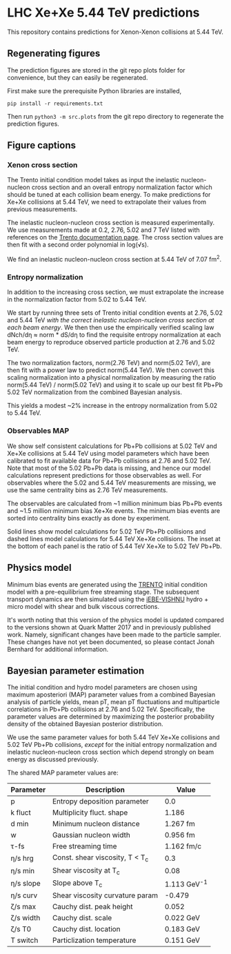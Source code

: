 # LHC Xe+Xe 5.44 TeV predictions

This repository contains predictions for Xenon-Xenon collisions at 5.44 TeV.

## Regenerating figures

The prediction figures are stored in the git repo plots folder for convenience, but they can easily be regenerated.

First make sure the prerequisite Python libraries are installed,
```
pip install -r requirements.txt
```
Then run `python3 -m src.plots` from the git repo directory to regenerate the
prediction figures.

## Figure captions

### Xenon cross section

The Trento initial condition model takes as input the inelastic nucleon-nucleon cross section and an overall entropy normalization factor which should be tuned at each collision beam energy. To make predictions for Xe+Xe collisions at 5.44 TeV, we need to extrapolate their values from previous measurements. 

The inelastic nucleon-nucleon cross section is measured experimentally. We use measurements made at 0.2, 2.76, 5.02 and 7 TeV listed with references on the [Trento documentation page](http://qcd.phy.duke.edu/trento/usage.html). The cross section values are then fit with a second order polynomial in log(√s).

We find an inelastic nucleon-nucleon cross section at 5.44 TeV of 7.07 fm<sup>2</sup>.

### Entropy normalization

In addition to the increasing cross section, we must extrapolate the increase in the normalization factor from 5.02 to 5.44 TeV. 

We start by running three sets of Trento initial condition events at 2.76, 5.02 and 5.44 TeV _with the correct inelastic nucleon-nucleon cross section at each beam energy_. We then then use the empirically verified scaling law dNch/dη ≈ norm * dS/dη to find the requisite entropy normalization at each beam energy to reproduce observed particle production at 2.76 and 5.02 TeV.

The two normalization factors, norm(2.76 TeV) and norm(5.02 TeV), are then fit with a power law to predict norm(5.44 TeV). We then convert this scaling normalization into a physical normalization by measuring the ratio norm(5.44 TeV) / norm(5.02 TeV) and using it to scale up our best fit Pb+Pb 5.02 TeV normalization from the combined Bayesian analysis.

This yields a modest ~2% increase in the entropy normalization from 5.02 to 5.44 TeV.

### Observables MAP 

We show self consistent calculations for Pb+Pb collisions at 5.02 TeV and Xe+Xe collisions at 5.44 TeV using model parameters which have been calibrated to fit available data for Pb+Pb collisions at 2.76 and 5.02 TeV. Note that most of the 5.02 Pb+Pb data is missing, and hence our model calculations represent predictions for those observables as well. For observables where the 5.02 and 5.44 TeV measurements are missing, we use the same centrality bins as 2.76 TeV measurements.

The observables are calculated from ~1 million minimum bias Pb+Pb events and ~1.5 million minimum bias Xe+Xe events. The minimum bias events are sorted into centrality bins exactly as done by experiment.

Solid lines show model calculations for 5.02 TeV Pb+Pb collisions and dashed lines model calculations for 5.44 TeV Xe+Xe collisions. The inset at the bottom of each panel is the ratio of 5.44 TeV Xe+Xe to 5.02 TeV Pb+Pb.

## Physics model

Minimum bias events are generated using the [TRENTO](https://arxiv.org/abs/1412.4708) initial condition model with a pre-equilibrium free streaming stage. The subsequent transport dynamics are then simulated using the [iEBE-VISHNU](https://arxiv.org/abs/1409.8164) hydro + micro model with shear and bulk viscous corrections.

It's worth noting that this version of the physics model is updated compared to the versions shown at Quark Matter 2017 and in previously published work. Namely, significant changes have been made to the particle sampler. These changes have not yet been documented, so please contact Jonah Bernhard for additional information.

## Bayesian parameter estimation

The initial condition and hydro model parameters are chosen using maximum aposteriori (MAP) parameter values from a combined Bayesian analysis of particle yields, mean pT, mean pT fluctuations and multiparticle correlations in Pb+Pb collisions at 2.76 and 5.02 TeV. Specifically, the parameter values are determined by maximizing the posterior probability density of the obtained Bayesian posterior distribution.

We use the same parameter values for both 5.44 TeV Xe+Xe collisions and 5.02 TeV Pb+Pb collisions, _except_ for the initial entropy normalization and inelastic nucleon-nucleon cross section which depend strongly on beam energy as discussed previously.

The shared MAP parameter values are:

| Parameter | Description | Value |
| --------- | ----------- | ------ |
| p         | Entropy deposition parameter | 0.0 |
| k fluct   | Multiplicity fluct. shape | 1.186 |
| d min     | Minimum nucleon distance | 1.267 fm |
| w         | Gaussian nucleon width | 0.956 fm |
| τ-fs      | Free streaming time | 1.162 fm/c |
| η/s hrg   | Const. shear viscosity, T < T<sub>c</sub> | 0.3 |
| η/s min   | Shear viscosity at T<sub>c</sub> | 0.08 |
| η/s slope | Slope above T<sub>c</sub> | 1.113 GeV<sup>-1</sup> |
| η/s curv  | Shear viscosity curvature param | -0.479 |
| ζ/s max   | Cauchy dist. peak height | 0.052 |
| ζ/s width | Cauchy dist. scale | 0.022 GeV |
| ζ/s T0    | Cauchy dist. location | 0.183 GeV |
| T switch  | Particlization temperature | 0.151 GeV |
